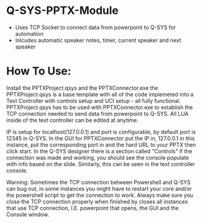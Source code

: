 # Q-SYS-PPTX-Module
- Uses TCP Socket to connect data from powerpoint to Q-SYS for automation
- Inlcudes automatic speaker notes, timer, current speaker and next speaker 
# How To Use:
Install the PPTXProject.qsys and the PPTXConnector.exe
the PPTXProject.qsys is a base template with all of the code implemeted into a Text Controller with controls setup and UCI setup - all fully functional.
PPTXProject.qsys has to be used with PPTXConnector.exe to establish the TCP connection needed to send data from powerpoint to Q-SYS.
All LUA inside of the text controller can be edited at anytime.

IP is setup for localhost(127.0.0.1) and port is configurable, by default port is 12345 in Q-SYS.
In the GUI for PPTXConnector put the IP in, 127.0.0.1 in this instance, put the corresponding port in and the hard URL to your PPTX then click start.
In the Q-SYS designer there is a section called "Controls" if the connection was made and working, you should see the console populate with info based on the slide.
Similarly, this can be seen in the text controller console.

Warning:
Sometimes the TCP connection between Powershell and Q-SYS can bug out, in some instances you might have to restart your core and/or the powershell script to get the connection to work.
Always make sure you close the TCP connection properly when finished by closes all instances that use TCP connection, I.E. powerpoint that opens, the GUI and the Console window.



